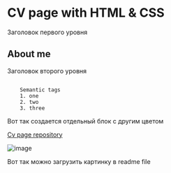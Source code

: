 # CV page with HTML & CSS
<!--> Заголовок первого уровня <!-->
## About me
<!--> Заголовок второго уровня<!-->
```

    Semantic tags
    1. one
    2. two
    3. three
```
<!--> Вот так создается отдельный блок с другим цветом <!-->

[Cv page repository](https://github.com/ErbolShermamatov/cv_page_frontender)

![image](/assets_pratice/logo.jpg)
<!-->Вот так можно загрузить картинку в readme file<!-->





